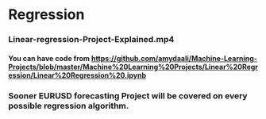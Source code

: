 # Regression

### Linear-regression-Project-Explained.mp4 
#### You can have code from https://github.com/amydaali/Machine-Learning-Projects/blob/master/Machine%20Learning%20Projects/Linear%20Regression/Linear%20Regression%20.ipynb

### Sooner EURUSD forecasting Project will be covered on every possible regression algorithm. 
